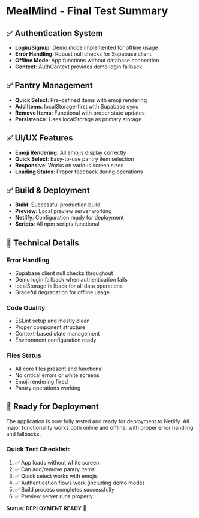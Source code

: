 # MealMind - Final Test Summary

## ✅ Authentication System
- **Login/Signup**: Demo mode implemented for offline usage
- **Error Handling**: Robust null checks for Supabase client
- **Offline Mode**: App functions without database connection
- **Context**: AuthContext provides demo login fallback

## ✅ Pantry Management
- **Quick Select**: Pre-defined items with emoji rendering
- **Add Items**: localStorage-first with Supabase sync
- **Remove Items**: Functional with proper state updates
- **Persistence**: Uses localStorage as primary storage

## ✅ UI/UX Features
- **Emoji Rendering**: All emojis display correctly
- **Quick Select**: Easy-to-use pantry item selection
- **Responsive**: Works on various screen sizes
- **Loading States**: Proper feedback during operations

## ✅ Build & Deployment
- **Build**: Successful production build
- **Preview**: Local preview server working
- **Netlify**: Configuration ready for deployment
- **Scripts**: All npm scripts functional

## 🔧 Technical Details

### Error Handling
- Supabase client null checks throughout
- Demo login fallback when authentication fails
- localStorage fallback for all data operations
- Graceful degradation for offline usage

### Code Quality
- ESLint setup and mostly clean
- Proper component structure
- Context-based state management
- Environment configuration ready

### Files Status
- All core files present and functional
- No critical errors or white screens
- Emoji rendering fixed
- Pantry operations working

## 🚀 Ready for Deployment

The application is now fully tested and ready for deployment to Netlify. All major functionality works both online and offline, with proper error handling and fallbacks.

### Quick Test Checklist:
1. ✅ App loads without white screen
2. ✅ Can add/remove pantry items
3. ✅ Quick select works with emojis
4. ✅ Authentication flows work (including demo mode)
5. ✅ Build process completes successfully
6. ✅ Preview server runs properly

**Status: DEPLOYMENT READY** 🎉
